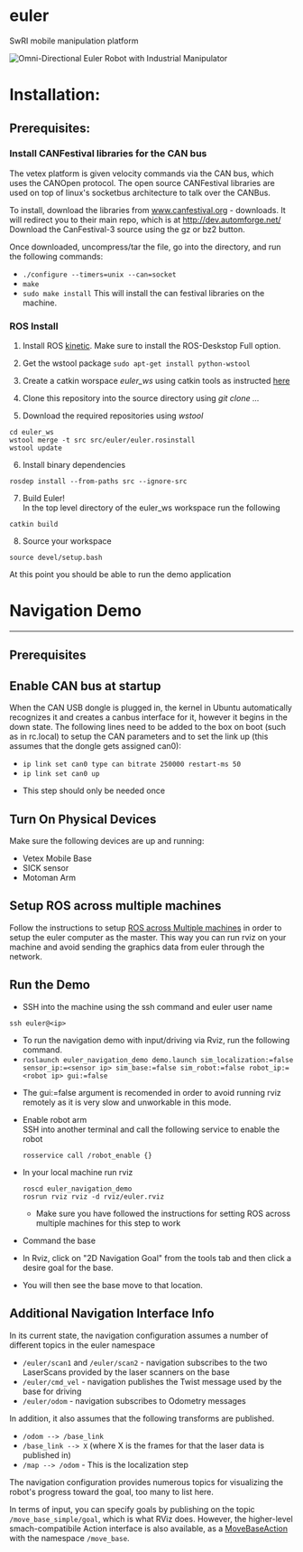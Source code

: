 euler
=====

SwRI mobile manipulation platform

![Omni-Directional Euler Robot with Industrial Manipulator](EulerRobot.PNG)

# Installation:

## Prerequisites:

### Install CANFestival libraries for the CAN bus


The vetex platform is given velocity commands via the CAN bus, which uses the CANOpen protocol. The open source CANFestival libraries are used on top of linux's socketbus architecture to talk over the CANBus.

To install, download the libraries from www.canfestival.org - downloads. It will redirect you to their
main repo, which is at http://dev.automforge.net/  Download the CanFestival-3 source using the gz or bz2 button.

Once downloaded, uncompress/tar the file, go into the directory, and run the following commands:
 - `./configure --timers=unix --can=socket`
 - `make`
 - `sudo make install`
This will install the can festival libraries on the machine.

### ROS Install

 1. Install ROS [kinetic](http://wiki.ros.org/kinetic/Installation/Ubuntu). Make sure to install the ROS-Deskstop Full option.
 
 1. Get the wstool package
`sudo apt-get install python-wstool`

 1. Create a catkin worspace *euler_ws* using catkin tools as instructed [here](https://catkin-tools.readthedocs.io/en/latest/quick_start.html#initializing-a-new-workspace)
 
 1. Clone this repository into the source directory using *git clone ...*

 1. Download the required repositories using *wstool*
   ```
   cd euler_ws
   wstool merge -t src src/euler/euler.rosinstall
   wstool update
   ```
 6. Install binary dependencies 
  ```
  rosdep install --from-paths src --ignore-src
  ```

 7. Build Euler!  
  In the top level directory of the euler_ws workspace run the following  
  ```
  catkin build
  ```
  
 8. Source your workspace 
  ```
  source devel/setup.bash
  ```

At this point you should be able to run the demo application

# Navigation Demo
---------------------

## Prerequisites


Enable CAN bus at startup
-------------------------

When the CAN USB dongle is plugged in, the kernel in Ubuntu automatically recognizes it and creates a canbus interface for it, however it begins in the down state. The following lines need to be added to the box on boot (such as in rc.local) to setup the CAN parameters and to set the link up (this assumes that the dongle gets assigned can0):
 - `ip link set can0 type can bitrate 250000 restart-ms 50`
 - `ip link set can0 up`

* This step should only be needed once

Turn On Physical Devices
-------------------------
Make sure the following devices are up and running:
 - Vetex Mobile Base
 - SICK sensor
 - Motoman Arm
 
Setup ROS across multiple machines
---------------------------------------------
Follow the instructions to setup [ROS across Multiple machines](http://wiki.ros.org/ROS/Tutorials/MultipleMachines) in order 
to setup the euler computer as the master.  This way you can run rviz on your machine and avoid sending the graphics data from euler through the network.

## Run the Demo
- SSH into the machine using the ssh command and euler user name
 ```
 ssh euler@<ip>
 ```

- To run the navigation demo with input/driving via Rviz, run the following command. 
 - `roslaunch euler_navigation_demo demo.launch sim_localization:=false sensor_ip:=<sensor ip> sim_base:=false sim_robot:=false robot_ip:=<robot ip> gui:=false` 
 
 * The gui:=false argument is recomended in order to avoid running rviz remotely as it is very slow and unworkable in this mode.
 
 - Enable robot arm  
   SSH into another terminal and call the following service to enable the robot
   ```
   rosservice call /robot_enable {}
   ```
 - In your local machine run rviz
   ```
   roscd euler_navigation_demo
   rosrun rviz rviz -d rviz/euler.rviz
   ```
    * Make sure you have followed the instructions for setting ROS across multiple machines for this step to work
 
 - Command the base
  - In Rviz, click on "2D Navigation Goal" from the tools tab and then click a desire goal for the base.
  - You will then see the base move to that location.

Additional Navigation Interface Info
----------------------------------------

In its current state, the navigation configuration assumes a number of different topics in the euler namespace
 - `/euler/scan1` and `/euler/scan2` - navigation subscribes to the two LaserScans provided by the laser scanners on the base
 - `/euler/cmd_vel` - navigation publishes the Twist message used by the base for driving
 - `/euler/odom` - navigation subscribes to Odometry messages

In addition, it also assumes that the following transforms are published. 
 - `/odom --> /base_link`
 - `/base_link --> X` (where X is the frames for that the laser data is published in)
 - `/map --> /odom` - This is the localization step

The navigation configuration provides numerous topics for visualizing the robot's progress toward the goal, too many to list here. 

In terms of input, you can specify goals by publishing on the topic `/move_base_simple/goal`, which is what RViz does. However, the higher-level smach-compatibile Action interface is also available, as a [MoveBaseAction](http://docs.ros.org/api/move_base_msgs/html/action/MoveBase.html) with the namespace `/move_base`. 



